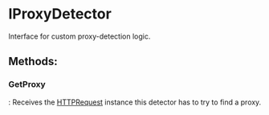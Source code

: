 # IProxyDetector

Interface for custom proxy-detection logic. 


## **Methods**:

### **GetProxy**
: Receives the [HTTPRequest](../HTTP/HTTPRequest.md) instance this detector has to try to find a proxy. 